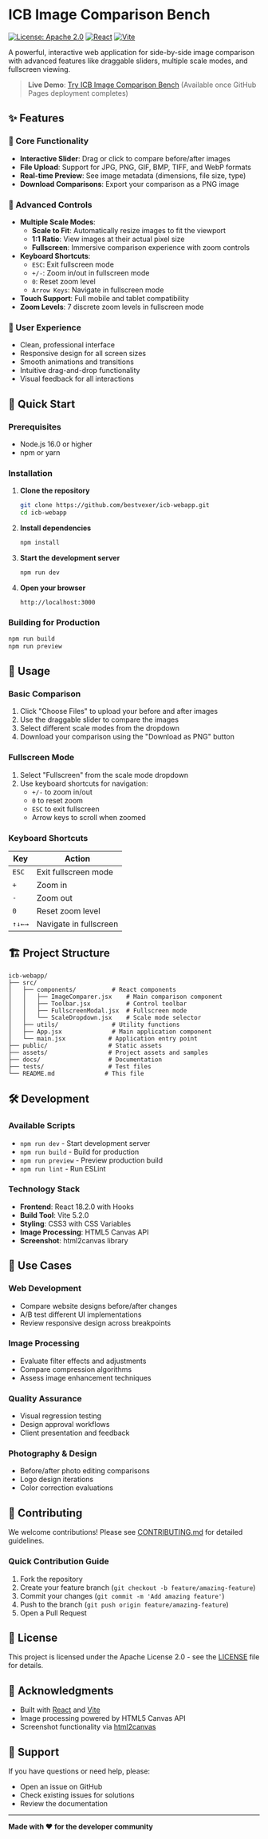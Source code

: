# ICB Image Comparison Bench

[![License: Apache 2.0](https://img.shields.io/badge/License-Apache%202.0-blue.svg)](https://opensource.org/licenses/Apache-2.0)
[![React](https://img.shields.io/badge/React-18.2.0-blue.svg)](https://reactjs.org/)
[![Vite](https://img.shields.io/badge/Vite-5.2.0-646CFF.svg)](https://vitejs.dev/)

A powerful, interactive web application for side-by-side image comparison with advanced features like draggable sliders, multiple scale modes, and fullscreen viewing.

> **Live Demo**: [Try ICB Image Comparison Bench](https://bestvexer.github.io/icb-webapp/) (Available once GitHub Pages deployment completes)

## ✨ Features

### 🎯 Core Functionality
- **Interactive Slider**: Drag or click to compare before/after images
- **File Upload**: Support for JPG, PNG, GIF, BMP, TIFF, and WebP formats
- **Real-time Preview**: See image metadata (dimensions, file size, type)
- **Download Comparisons**: Export your comparison as a PNG image

### 🔧 Advanced Controls
- **Multiple Scale Modes**:
  - **Scale to Fit**: Automatically resize images to fit the viewport
  - **1:1 Ratio**: View images at their actual pixel size
  - **Fullscreen**: Immersive comparison experience with zoom controls
- **Keyboard Shortcuts**:
  - `ESC`: Exit fullscreen mode
  - `+/-`: Zoom in/out in fullscreen mode
  - `0`: Reset zoom level
  - `Arrow Keys`: Navigate in fullscreen mode
- **Touch Support**: Full mobile and tablet compatibility
- **Zoom Levels**: 7 discrete zoom levels in fullscreen mode

### 🎨 User Experience
- Clean, professional interface
- Responsive design for all screen sizes
- Smooth animations and transitions
- Intuitive drag-and-drop functionality
- Visual feedback for all interactions

## 🚀 Quick Start

### Prerequisites
- Node.js 16.0 or higher
- npm or yarn

### Installation

1. **Clone the repository**
   ```bash
   git clone https://github.com/bestvexer/icb-webapp.git
   cd icb-webapp
   ```

2. **Install dependencies**
   ```bash
   npm install
   ```

3. **Start the development server**
   ```bash
   npm run dev
   ```

4. **Open your browser**
   ```
   http://localhost:3000
   ```

### Building for Production

```bash
npm run build
npm run preview
```

## 📖 Usage

### Basic Comparison
1. Click "Choose Files" to upload your before and after images
2. Use the draggable slider to compare the images
3. Select different scale modes from the dropdown
4. Download your comparison using the "Download as PNG" button

### Fullscreen Mode
1. Select "Fullscreen" from the scale mode dropdown
2. Use keyboard shortcuts for navigation:
   - `+/-` to zoom in/out
   - `0` to reset zoom
   - `ESC` to exit fullscreen
   - Arrow keys to scroll when zoomed

### Keyboard Shortcuts
| Key | Action |
|-----|--------|
| `ESC` | Exit fullscreen mode |
| `+` | Zoom in |
| `-` | Zoom out |
| `0` | Reset zoom level |
| `↑↓←→` | Navigate in fullscreen |

## 🏗️ Project Structure

```
icb-webapp/
├── src/
│   ├── components/          # React components
│   │   ├── ImageComparer.jsx    # Main comparison component
│   │   ├── Toolbar.jsx          # Control toolbar
│   │   ├── FullscreenModal.jsx  # Fullscreen mode
│   │   └── ScaleDropdown.jsx    # Scale mode selector
│   ├── utils/               # Utility functions
│   ├── App.jsx              # Main application component
│   └── main.jsx            # Application entry point
├── public/                 # Static assets
├── assets/                 # Project assets and samples
├── docs/                   # Documentation
├── tests/                  # Test files
└── README.md              # This file
```

## 🛠️ Development

### Available Scripts

- `npm run dev` - Start development server
- `npm run build` - Build for production
- `npm run preview` - Preview production build
- `npm run lint` - Run ESLint

### Technology Stack

- **Frontend**: React 18.2.0 with Hooks
- **Build Tool**: Vite 5.2.0
- **Styling**: CSS3 with CSS Variables
- **Image Processing**: HTML5 Canvas API
- **Screenshot**: html2canvas library

## 🎯 Use Cases

### Web Development
- Compare website designs before/after changes
- A/B test different UI implementations
- Review responsive design across breakpoints

### Image Processing
- Evaluate filter effects and adjustments
- Compare compression algorithms
- Assess image enhancement techniques

### Quality Assurance
- Visual regression testing
- Design approval workflows
- Client presentation and feedback

### Photography & Design
- Before/after photo editing comparisons
- Logo design iterations
- Color correction evaluations

## 🤝 Contributing

We welcome contributions! Please see [CONTRIBUTING.md](./CONTRIBUTING.md) for detailed guidelines.

### Quick Contribution Guide
1. Fork the repository
2. Create your feature branch (`git checkout -b feature/amazing-feature`)
3. Commit your changes (`git commit -m 'Add amazing feature'`)
4. Push to the branch (`git push origin feature/amazing-feature`)
5. Open a Pull Request

## 📝 License

This project is licensed under the Apache License 2.0 - see the [LICENSE](./LICENSE) file for details.

## 🙏 Acknowledgments

- Built with [React](https://reactjs.org/) and [Vite](https://vitejs.dev/)
- Image processing powered by HTML5 Canvas API
- Screenshot functionality via [html2canvas](https://html2canvas.hertzen.com/)

## 📧 Support

If you have questions or need help, please:
- Open an issue on GitHub
- Check existing issues for solutions
- Review the documentation

---

**Made with ❤️ for the developer community**

